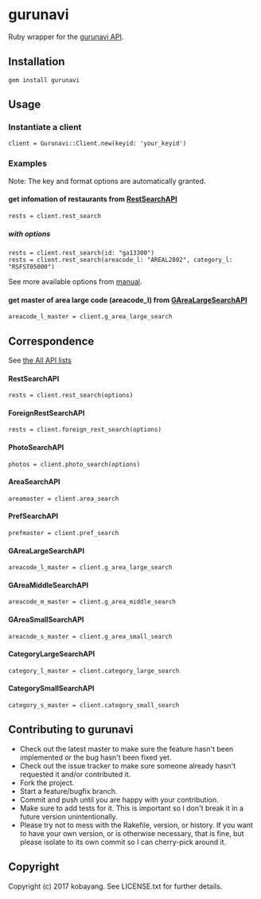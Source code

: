 # gurunavi

Ruby wrapper for the [gurunavi API](http://api.gnavi.co.jp/api/manual/).

## Installation

    gem install gurunavi

## Usage

### Instantiate a client

    client = Gurunavi::Client.new(keyid: 'your_keyid')

### Examples

Note: The key and format options are automatically granted.

#### get infomation of restaurants from [RestSearchAPI](http://api.gnavi.co.jp/api/manual/restsearch/)

    rests = client.rest_search

##### with options

    rests = client.rest_search(id: "ga13300")
    rests = client.rest_search(areacode_l: "AREAL2802", category_l: "RSFST05000")

See more available options from [manual](http://api.gnavi.co.jp/api/manual/restsearch/).

#### get master of area large code (areacode_l) from [GAreaLargeSearchAPI](http://api.gnavi.co.jp/api/manual/arealmaster/)

    areacode_l_master = client.g_area_large_search

## Correspondence

See [the All API lists](http://api.gnavi.co.jp/api/manual/)

#### RestSearchAPI

    rests = client.rest_search(options)

#### ForeignRestSearchAPI

    rests = client.foreign_rest_search(options)

#### PhotoSearchAPI

    photos = client.photo_search(options)

#### AreaSearchAPI

    areamaster = client.area_search

#### PrefSearchAPI

    prefmaster = client.pref_search

#### GAreaLargeSearchAPI

    areacode_l_master = client.g_area_large_search

#### GAreaMiddleSearchAPI

    areacode_m_master = client.g_area_middle_search

#### GAreaSmallSearchAPI

    areacode_s_master = client.g_area_small_search

#### CategoryLargeSearchAPI

    category_l_master = client.category_large_search

#### CategorySmallSearchAPI

    category_s_master = client.category_small_search

## Contributing to gurunavi

* Check out the latest master to make sure the feature hasn't been implemented or the bug hasn't been fixed yet.
* Check out the issue tracker to make sure someone already hasn't requested it and/or contributed it.
* Fork the project.
* Start a feature/bugfix branch.
* Commit and push until you are happy with your contribution.
* Make sure to add tests for it. This is important so I don't break it in a future version unintentionally.
* Please try not to mess with the Rakefile, version, or history. If you want to have your own version, or is otherwise necessary, that is fine, but please isolate to its own commit so I can cherry-pick around it.

## Copyright

Copyright (c) 2017 kobayang. See LICENSE.txt for
further details.

